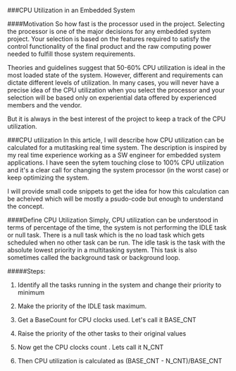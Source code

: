 ###CPU Utilization in an Embedded System

####Motivation
So how fast is the processor used in the project. Selecting the processor is one of the major decisions for any embedded system project. 
Your selection is based on the features required to satisfy the control functionality of the final product and the raw computing power
needed to fulfill those system requirements.

Theories and guidelines suggest that 50-60% CPU utilization is ideal in the most loaded state of the system. However, different and requirements can dictate different levels of utilization.
In many cases, you will never have a precise idea of the  CPU utilization when you select the processor and your selection will be based only on experiential data offered by experienced 
members and the vendor.

But it is always in the best interest of the project to keep a track of the CPU utilization. 


###CPU utilization
In this article, I will describe how CPU utilization can be calculated for a mutitasking real time system. The description is 
inspired by my real time experience working as a SW engineer for embedded system applications. I have seen the sytem touching 
close to 100% CPU utilization and it's a clear call for changing the system processor (in the worst case) or keep optimizing the system.

I will provide small code snippets to get the idea for how this calculation can be acheived which will be mostly a psudo-code but enough to understand the concept.

####Define CPU Utilization
Simply, CPU utilization can be understood in terms of percentage of the time, the system is not performing the IDLE task or null task.
There is a null task which is the no load task which gets scheduled when no other task can be run.
The idle task is the task with the absolute lowest priority in a multitasking system. This task is also sometimes called the background task or background loop.

#####Steps:

1) Identify all the tasks running in the system and change their priority to minimum

2) Make the priority of the IDLE task maximum.

3) Get a BaseCount for CPU clocks used. Let's call it BASE_CNT

4) Raise the priority of the other tasks to their original values

5) Now get the CPU clocks count . Lets call it N_CNT

6) Then CPU utilization is calculated as (BASE_CNT - N_CNT)/BASE_CNT

